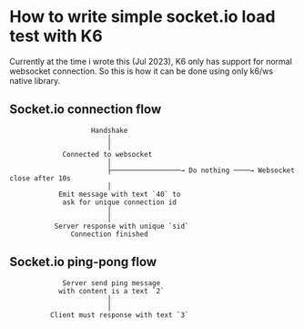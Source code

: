 # How to write simple socket.io load test with K6

Currently at the time i wrote this (Jul 2023), K6 only has support for normal websocket connection.
So this is how it can be done using only k6/ws native library.

## Socket.io connection flow

```log
                    Handshake
                        │
                        │
             Connected to websocket
                        │
                        ├─────────────────→ Do nothing ────→ Websocket close after 10s
                        │
            Emit message with text `40` to
             ask for unique connection id
                        │
                        │
           Server response with unique `sid`
               Connection finished
```

## Socket.io ping-pong flow

```log
             Server send ping message
            with content is a text `2`
                        │
                        │
          Client must response with text `3`
```
